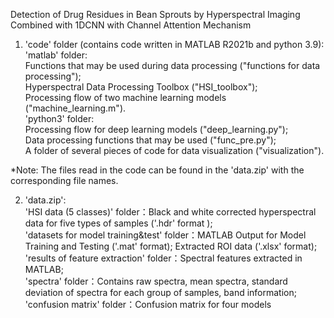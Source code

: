 Detection of Drug Residues in Bean Sprouts by Hyperspectral Imaging Combined with 1DCNN with Channel Attention Mechanism  

1. 'code' folder (contains code written in MATLAB R2021b and python 3.9):  
	'matlab' folder:  
 		Functions that may be used during data processing ("functions for data processing");  
   		Hyperspectral Data Processing Toolbox ("HSI_toolbox");  
     		Processing flow of two machine learning models ("machine_learning.m").  
	'python3' folder:  
 		Processing flow for deep learning models ("deep_learning.py");  
   		Data processing functions that may be used ("func_pre.py");  
     		A folder of several pieces of code for data visualization ("visualization").  

*Note: The files read in the code can be found in the 'data.zip' with the corresponding file names.  


2. 'data.zip':  
	'HSI data (5 classes)' folder：Black and white corrected hyperspectral data for five types of samples ('.hdr' format );  
	'datasets for model training&test' folder：MATLAB Output for Model Training and Testing ('.mat' format); Extracted ROI data ('.xlsx' format);  
	'results of feature extraction' folder：Spectral features extracted in MATLAB;  
	'spectra' folder：Contains raw spectra, mean spectra, standard deviation of spectra for each group of samples, band information;  
	'confusion matrix' folder：Confusion matrix for four models  
